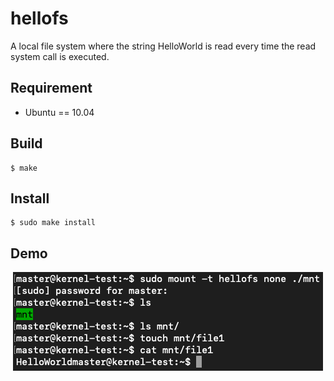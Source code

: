 # hellofs

A local file system where the string HelloWorld is read every time the read system call is executed.

## Requirement

- Ubuntu == 10.04

## Build

```
$ make
```

## Install

```
$ sudo make install

```

## Demo

<div align="center">
	<img src="img/demo_screenshot.png">
</div>

